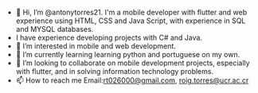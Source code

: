 - 👋 Hi, I’m @antonytorres21. I'm a mobile developer with flutter and web experience using HTML, CSS and Java Script, with experience in SQL and MYSQL databases.
- I have experience developing projects with C# and Java.
- 👀 I’m interested in mobile and web development.
- 🌱 I’m currently learning learning python and portuguese on my own.
- 💞️ I’m looking to collaborate on mobile development projects, especially with flutter, and in solving information technology problems.
- 📫 How to reach me Email:rt026000@gmail.com, roig.torres@ucr.ac.cr

<!---
antonytorres21/antonytorres21 is a ✨ special ✨ repository because its `README.md` (this file) appears on your GitHub profile.
You can click the Preview link to take a look at your changes.
--->
